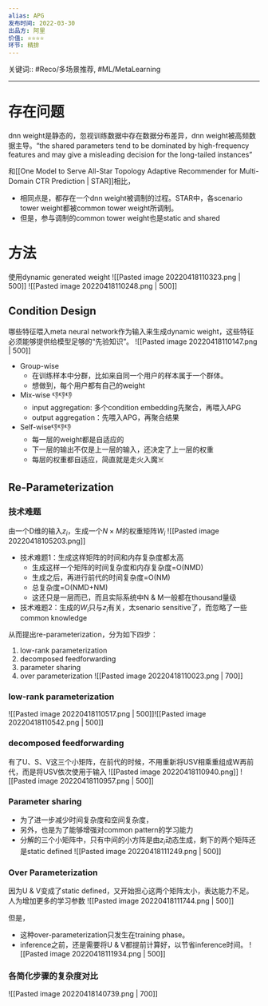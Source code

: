 ```yaml
---
alias: APG
发布时间: 2022-03-30
出品方: 阿里
价值: ⭐⭐⭐⭐
环节: 精排
---
```

关键词:: #Reco/多场景推荐, #ML/MetaLearning 

---

# 存在问题
dnn weight是静态的，忽视训练数据中存在数据分布差异，dnn weight被高频数据主导。“the shared parameters tend to be dominated by high-frequency features and may give a misleading decision for the long-tailed instances”

和[[One Model to Serve All-Star Topology Adaptive Recommender for Multi-Domain CTR Prediction | STAR]]相比，
- 相同点是，都存在一个dnn weight被调制的过程。STAR中，各scenario tower weight都被common tower weight所调制。
- 但是，参与调制的common tower weight也是static and shared


# 方法
使用dynamic generated weight
![[Pasted image 20220418110323.png | 500]]
![[Pasted image 20220418110248.png | 500]]

## Condition Design
哪些特征喂入meta neural network作为输入来生成dynamic weight，这些特征必须能够提供给模型足够的“先验知识”。
![[Pasted image 20220418110147.png | 500]]

- Group-wise
	- 在训练样本中分群，比如来自同一个用户的样本属于一个群体。
	- 想做到，每个用户都有自己的weight
- Mix-wise 👎👎👎
	- input aggregation: 多个condition embedding先聚合，再喂入APG
	- output aggregation：先喂入APG，再聚合结果
- Self-wise👎👎👎
	- 每一层的weight都是自适应的
	- 下一层的输出不仅是上一层的输入，还决定了上一层的权重
	- 每层的权重都自适应，简直就是走火入魔☠️

## Re-Parameterization
### 技术难题
由一个D维的输入$z_i$，生成一个$N\times M$的权重矩阵$W_i$
![[Pasted image 20220418105203.png]]

- 技术难题1：生成这样矩阵的时间和内存复杂度都太高
	- 生成这样一个矩阵的时间复杂度和内存复杂度=O(NMD)
	- 生成之后，再进行前代的时间复杂度=O(NM)
	- 总复杂度=O(NMD+NM)
	- 这还只是一层而已，而且实际系统中N & M一般都在thousand量级
- 技术难题2：生成的$W_i$只与$z_i$有关，太senario sensitive了，而忽略了一些common knowledge

从而提出re-parameterization，分为如下四步：
1. low-rank parameterization
2. decomposed feedforwarding
3. parameter sharing
4. over parameterization
![[Pasted image 20220418110023.png | 700]]

### low-rank parameterization
![[Pasted image 20220418110517.png | 500]]![[Pasted image 20220418110542.png | 500]]

### decomposed feedforwarding
有了U、S、V这三个小矩阵，在前代的时候，不用重新将USV相乘重组成W再前代，而是将USV依次使用于输入
![[Pasted image 20220418110940.png]]
![[Pasted image 20220418110957.png | 500]]

### Parameter sharing
- 为了进一步减少时间复杂度和空间复杂度，
- 另外，也是为了能够增强对common pattern的学习能力
- 分解的三个小矩阵中，只有中间的小方阵是由$z_i$动态生成，剩下的两个矩阵还是static defined
![[Pasted image 20220418111249.png | 500]]

### Over Parameterization
因为U & V变成了static defined，又开始担心这两个矩阵太小，表达能力不足。人为增加更多的学习参数
![[Pasted image 20220418111744.png | 500]]

但是，
- 这种over-parameterization只发生在training phase。
- inference之前，还是需要将U & V都提前计算好，以节省inference时间。
![[Pasted image 20220418111934.png | 500]]

### 各简化步骤的复杂度对比
![[Pasted image 20220418140739.png | 700]]